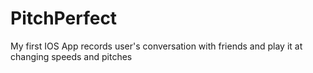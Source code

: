 # PitchPerfect
My first IOS App records user's conversation with friends and play it at changing speeds and pitches
